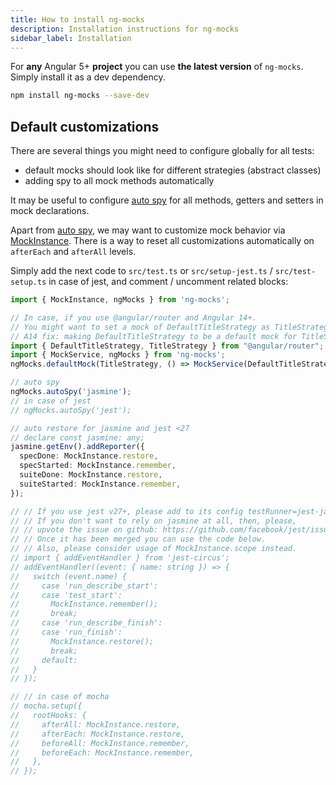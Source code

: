 ```yaml
---
title: How to install ng-mocks
description: Installation instructions for ng-mocks
sidebar_label: Installation
---
```


For **any** Angular 5+ **project** you can use **the latest version** of `ng-mocks`.
Simply install it as a dev dependency.

```bash npm2yarn
npm install ng-mocks --save-dev
```

## Default customizations

There are several things you might need to configure globally for all tests:

- default mocks should look like for different strategies (abstract classes)
- adding spy to all mock methods automatically

It may be useful to configure [auto spy](./auto-spy.md) for all methods, getters and setters in mock declarations.

Apart from [auto spy](./auto-spy.md), we may want to customize mock behavior via [MockInstance](../api/MockInstance.md).
There is a way to reset all customizations automatically on `afterEach` and `afterAll` levels.

Simply add the next code to `src/test.ts` or `src/setup-jest.ts` / `src/test-setup.ts` in case of jest,
and comment / uncomment related blocks:

```ts title="src/test.ts"
import { MockInstance, ngMocks } from 'ng-mocks';

// In case, if you use @angular/router and Angular 14+.
// You might want to set a mock of DefaultTitleStrategy as TitleStrategy.
// A14 fix: making DefaultTitleStrategy to be a default mock for TitleStrategy
import { DefaultTitleStrategy, TitleStrategy } from "@angular/router";
import { MockService, ngMocks } from 'ng-mocks';
ngMocks.defaultMock(TitleStrategy, () => MockService(DefaultTitleStrategy));

// auto spy
ngMocks.autoSpy('jasmine');
// in case of jest
// ngMocks.autoSpy('jest');

// auto restore for jasmine and jest <27
// declare const jasmine: any;
jasmine.getEnv().addReporter({
  specDone: MockInstance.restore,
  specStarted: MockInstance.remember,
  suiteDone: MockInstance.restore,
  suiteStarted: MockInstance.remember,
});

// // If you use jest v27+, please add to its config testRunner=jest-jasmine2 for now.
// // If you don't want to rely on jasmine at all, then, please,
// // upvote the issue on github: https://github.com/facebook/jest/issues/11483.
// // Once it has been merged you can use the code below.
// // Also, please consider usage of MockInstance.scope instead.
// import { addEventHandler } from 'jest-circus';
// addEventHandler((event: { name: string }) => {
//   switch (event.name) {
//     case 'run_describe_start':
//     case 'test_start':
//       MockInstance.remember();
//       break;
//     case 'run_describe_finish':
//     case 'run_finish':
//       MockInstance.restore();
//       break;
//     default:
//   }
// });

// // in case of mocha
// mocha.setup({
//   rootHooks: {
//     afterAll: MockInstance.restore,
//     afterEach: MockInstance.restore,
//     beforeAll: MockInstance.remember,
//     beforeEach: MockInstance.remember,
//   },
// });
```
